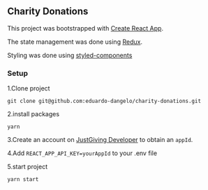 ## Charity Donations

This project was bootstrapped with [Create React App](https://github.com/facebook/create-react-app).

The state management was done using [Redux](https://redux.js.org/introduction/getting-started).

Styling was done using [styled-components](https://www.styled-components.com/)

### Setup

1.Clone project

`git clone git@github.com:eduardo-dangelo/charity-donations.git`

2.install packages

`yarn` 

3.Create an account on [JustGiving Developer](https://developer.justgiving.com/) to obtain an `appId`.

4.Add `REACT_APP_API_KEY=yourAppId` to your .env file

5.start project

`yarn start`